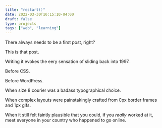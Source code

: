 ```yaml
---
title: "restart()"
date: 2022-03-30T10:15:10-04:00
draft: false
type: projects
tags: ["web", "learning"]
---
```

There always needs to be a first post, right?

This is that post.

Writing it evokes the eery sensation of sliding back into 1997.

Before CSS.

Before WordPress.

When size 8 courier was a badass typographical choice.

When complex layouts were painstakingly crafted from 0px border frames and 1px gifs.

When it still felt faintly plausible that you could, if you *really* worked at it, meet everyone in your country who happened to go online.
